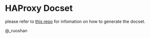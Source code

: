HAProxy Docset
=======================

please refer to [this repo](https://github.com/ruoshan/varnish-docset) for infomation on
how to generate the docset.

@\_ruoshan
